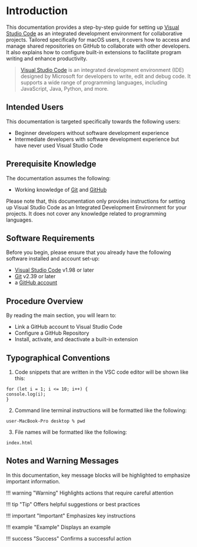 # Introduction
This documentation provides a step-by-step guide for setting up [Visual Studio Code](https://code.visualstudio.com/) as an integrated development environment for collaborative projects. Tailored specifically for macOS users, it covers how to access and manage shared repositories on GitHub to collaborate with other developers. It also explains how to configure built-in extensions to facilitate program writing and enhance productivity.

> [Visual Studio Code](https://code.visualstudio.com/) is an integrated development environment (IDE) designed by Microsoft for developers to write, edit and debug code. It supports a wide range of programming languages, including JavaScript, Java, Python, and more.


## Intended Users
This documentation is targeted specifically towards the following users:

- Beginner developers without software development experience
- Intermediate developers with software development experience but have never used Visual Studio Code


## Prerequisite Knowledge

The documentation assumes the following:

- Working knowledge of [Git](https://git-scm.com/) and [GitHub](https://github.com/)

Please note that, this documentation only provides instructions for setting up Visual Studio Code as an Integrated Development Environment for your projects. It does not cover any knowledge related to programming languages.


## Software Requirements
[comment]: <> (Maybe rename this section to "Get Started" / "Prerequisite Requirements" because they are not just about the software)
Before you begin, please ensure that you already have the following software installed and account set-up:
- [Visual Studio Code](https://code.visualstudio.com/download) v1.98 or later 
- [Git](https://git-scm.com/downloads/mac) v2.39 or later
- a [GitHub account](https://github.com/signup) 


## Procedure Overview
By reading the main section, you will learn to: 
- Link a GitHub account to Visual Studio Code
- Configure a GitHub Repository
- Install, activate, and deactivate a built-in extension


## Typographical Conventions

1.  Code snippets that are written in the VSC code editor will be shown like this:

```
for (let i = 1; i <= 10; i++) {
console.log(i);
}
```

2. Command line terminal instructions will be formatted like the following:

```
user-MacBook-Pro desktop % pwd
```

3. File names will be formatted like the following:

```
index.html
```


## Notes and Warning Messages

In this documentation, key message blocks will be highlighted to emphasize important information.

!!! warning "Warning"
Highlights actions that require careful attention

!!! tip "Tip"
Offers helpful suggestions or best practices

!!! important "Important"
Emphasizes key instructions

!!! example "Example"
Displays an example

!!! success "Success"
Confirms a successful action